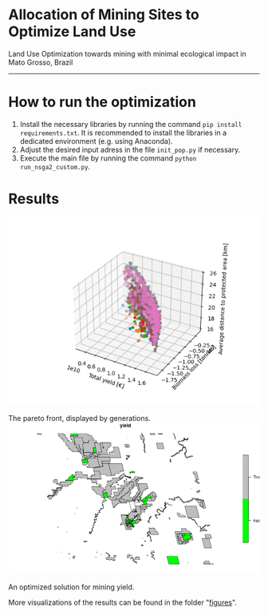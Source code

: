# Allocation of Mining Sites to Optimize Land Use
Land Use Optimization towards mining with minimal ecological impact in Mato Grosso, Brazil

---

# How to run the optimization
1. Install the necessary libraries by running the command `pip install requirements.txt`. It is recommended to install the libraries in a dedicated environment (e.g. using Anaconda).
2. Adjust the desired input adress in the file `init_pop.py` if necessary.
3. Execute the main file by running the command `python run_nsga2_custom.py`.

# Results
![image of pareto front](/figures/pareto_front_over_generations_3d.png)

The pareto front, displayed by generations.
![image of example best fit](/figures/best_yield_study2.png)

An optimized solution for mining yield.

More visualizations of the results can be found in the folder "[figures](https://github.com/PaulaScharf/LandUseOptimization/tree/main/figures)".
